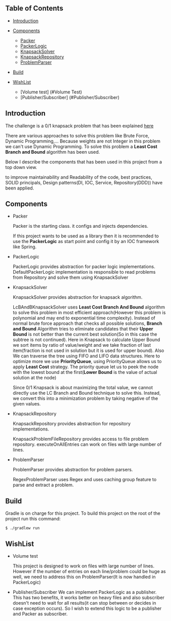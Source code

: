 ## Table of Contents

- [Introduction](#Introduction)
- [Components](#components)
    * [Packer](#packer)
    * [PackerLogic](#packerlogic)    
    * [KnapsackSolver](#knapsacksolver)    
    * [KnapsackRepository](#knapsackrepository)    
    * [ProblemParser](#problemparser)    
    
- [Build](#build)
- [WishList](#wishlist)
    * [Volume test] (#Volume Test)
    * [Publisher/Subscriber] (#Publisher/Subscriber)



## Introduction

The challenge is a 0/1 knapsack problem that has been explained [here](https://en.wikipedia.org/wiki/Knapsack_problem)

There are various approaches to solve this problem like Brute Force, Dynamic Programming,... Because weights are not Integer in this problem we can't use Dynamic Programming. To solve this problem a **Least Cost Branch and Bound** algorithm has been used.

Below I describe the components that has been used in this project from a top down view. 

to improve maintainability and Readability of the code, best practices, SOLID principals, Design patterns(DI, IOC, Service, Repository(DDD)) have been applied.


## Components

* Packer

    Packer is the starting class. it configs and injects dependencies. 
    
    If this project wants to be used as a library then it is recommended to use the **PackerLogic** as start point and config it by an IOC framework like Spring. 
  
* PackerLogic

    PackerLogic provides abstraction for packer logic implementations. 
    DefaultPackerLogic implementation is responsible to read problems from Repository and solve them using KnapsackSolver 

* KnapsackSolver

    KnapsackSolver provides abstraction for knapsack algorithm.
    
    LcBAndBKnapsackSolver uses **Least Cost Branch And Bound** algorithm to solve this problem in most efficient approach(However this problem is polynomial and may end to exponential time complexity).
    Instead of normal brute force approach that checks all possible solutions, **Branch and Bound** Algorithm tries 
    to eliminate candidates that their **Upper Bound** is not better than the current best solution(So in this case the subtree is not continued).
    Here in Knapsack to calculate Upper Bound we sort items by ratio of value/weight and we take fraction of last item(fraction is not used in solution but it is used for upper bound).
    Also We can traverse the tree using FIFO and LIFO data structures. Here to optimize more we use **PriorityQueue**, 
    using PriorityQueue allows us to apply **Least Cost** strategy. The priority queue let us to peek the node with the lowest bound at the first(**Lower Bound** is the value of actual solution at the node)
    
    Since 0/1 Knapsack is about maximizing the total value, we cannot directly use the LC Branch and Bound technique to solve this. Instead, we convert this into a minimization problem by taking negative of the given values.      
        

* KnapsackRepository

    KnapsackRepository provides abstraction for repository implementations.
    
    KnapsackProblemFileRepository provides access to file problem repository. executeOnAllEntries can work on files with large number of lines.

* ProblemParser
    
    ProblemParser provides abstraction for problem parsers.
    
    RegexProblemParser uses Regex and uses caching group feature to parse and extract a problem.
    
## Build 

Gradle is on charge for this project.
To build this project on the root of the project run this command:

    $ ./gradlew run
    
## WishList
* Volume test

    This project is designed to work on files with large number of lines. 
    However if the number of entries on each line/problem could be huge as well, 
    we need to address this on ProblemParser(It is now handled in PackerLogic)

* Publisher/Subscriber
     We can implement PackerLogic as a publisher. This has two benefits, it works better on heavy files and also 
     subscriber doesn't need to wait for all results(it can stop between or decides in case exception occurs).
     So I wish to extend this logic to be a publisher and Packer as subscriber.